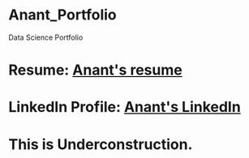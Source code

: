 # Anant_Portfolio
Data Science Portfolio

# Resume: [Anant's resume](https://github.com/patankar-anant123/Anant_Portfolio/blob/main/Anant_resume/resume_Anant.pdf)
# LinkedIn Profile: [Anant's LinkedIn](https://www.linkedin.com/in/anant-patankar/)


# This is Underconstruction.
